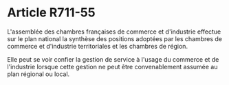 # Article R711-55

<p>L'assemblée des chambres françaises de commerce et d'industrie effectue sur le plan national la synthèse des positions adoptées par les chambres de commerce et d'industrie territoriales et les chambres de région. </p><p>Elle peut se voir confier la gestion de service à l'usage du commerce et de l'industrie lorsque cette gestion ne peut être convenablement assumée au plan régional ou local.</p>